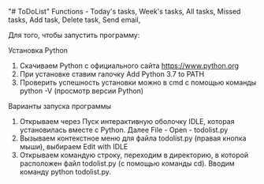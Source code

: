 "# ToDoList" 
Functions - Today's tasks, Week's tasks, All tasks, Missed tasks, Add task, Delete task, Send email,



Для того, чтобы запустить программу:

Установка Python 
1. Скачиваем Python c официального сайта https://www.python.org
2. При установке ставим галочку Add Python 3.7 to PATH
3. Проверить успешность установки можно в cmd с помощью команды python -V (просмотр версии Python)

Варианты запуска программы
1. Открываем через Пуск интерактивную оболочку IDLE, которая установилась вместе с Python. 
Далее File - Open - todolist.py
2. Вызываем контекстное меню для файла todolist.py (правая кнопка мыши), выбираем Edit with IDLE
3. Открываем командую строку, переходим в директорию, в которой расположен файл todolist.py 
(с помощью команды cd). Вводим команду python todolist.py. 
